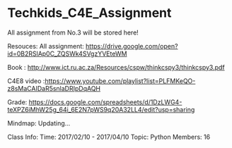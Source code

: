 # Techkids_C4E_Assignment
All assignment from No.3 will be stored here!

Resouces:
All assignment: https://drive.google.com/open?id=0B2RSlAp0C_ZQSWk4SVgzYVEteWM

Book : http://www.ict.ru.ac.za/Resources/cspw/thinkcspy3/thinkcspy3.pdf

C4E8 video :https://www.youtube.com/playlist?list=PLFMKeQO-z8sMaCAIDaR5snlaDRIpDqAQH

Grade: https://docs.google.com/spreadsheets/d/1DzLWG4-teXPZ6iMhW25g_64i_6E2N7pWS9q20A32LL4/edit?usp=sharing

Mindmap: Updating...

Class Info:
Time: 2017/02/10 - 2017/04/10
Topic: Python 
Members: 16 
